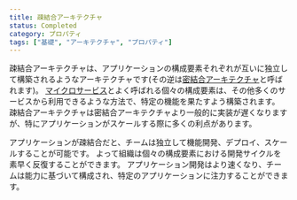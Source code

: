 ```yaml
---
title: 疎結合アーキテクチャ
status: Completed
category: プロパティ
tags: ["基礎", "アーキテクチャ", "プロパティ"]
---
```


疎結合アーキテクチャは、アプリケーションの構成要素それぞれが互いに独立して構築されるようなアーキテクチャです(その逆は[密結合アーキテクチャ](/ja/tightly-coupled-architecture/)と呼ばれます)。
[マイクロサービス](/ja/microservices-architecture/)とよく呼ばれる個々の構成要素は、その他多くのサービスから利用できるような方法で、特定の機能を果たすよう構築されます。
疎結合アーキテクチャは密結合アーキテクチャより一般的に実装が遅くなりますが、特にアプリケーションがスケールする際に多くの利点があります。

アプリケーションが疎結合だと、チームは独立して機能開発、デプロイ、スケールすることが可能です。
よって組織は個々の構成要素における開発サイクルを素早く反復することができます。
アプリケーション開発はより速くなり、チームは能力に基づいて構成され、特定のアプリケーションに注力することができます。
